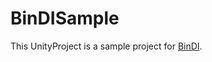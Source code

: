 # BinDISample
This UnityProject is a sample project for [BinDI](https://github.com/Chichiche/BinDI).
